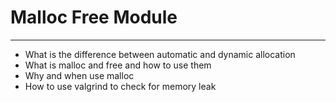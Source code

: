 # Malloc Free Module
<hr>
<ul>
	<li>What is the difference between automatic and dynamic allocation</li>
	<li>What is malloc and free and how to use them</li>
	<li>Why and when use malloc</li>
	<li>How to use valgrind to check for memory leak</li>
</ul>
